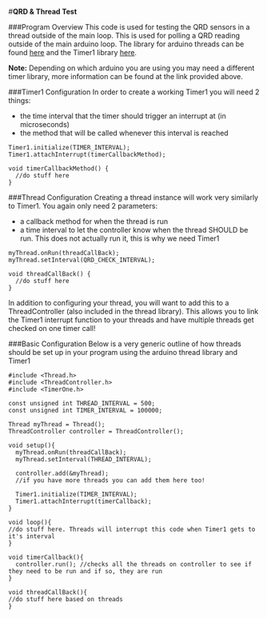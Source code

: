 #**QRD & Thread Test**

###Program Overview
This code is used for testing the QRD sensors in a thread outside of the main loop. This is used for polling a QRD reading outside of the main arduino loop. The library for arduino threads can be found [here](https://github.com/ivanseidel/ArduinoThread) and the Timer1 library [here](http://playground.arduino.cc/Code/Timer1). 

**Note:** Depending on which arduino you are using you may need a different timer library, more information can be found at the link provided above.

###Timer1 Configuration
In order to create a working Timer1 you will need 2 things:
- the time interval that the timer should trigger an interrupt at (in microseconds)
- the method that will be called whenever this interval is reached
```
Timer1.initialize(TIMER_INTERVAL);
Timer1.attachInterrupt(timerCallbackMethod);

void timerCallbackMethod() {
  //do stuff here
}
```

###Thread Configuration
Creating a thread instance will work very similarly to Timer1. You again only need 2 parameters:
- a callback method for when the thread is run
- a time interval to let the controller know when the thread SHOULD be run. This does not actually run it, this is why we need Timer1
```
myThread.onRun(threadCallBack);
myThread.setInterval(QRD_CHECK_INTERVAL);

void threadCallBack() {
  //do stuff here
}
```
In addition to configuring your thread, you will want to add this to a ThreadController (also included in the thread library). This allows you to link the Timer1 interrupt function to your threads and have multiple threads get checked on one timer call!

###Basic Configuration
Below is a very generic outline of how threads should be set up in your program using the arduino thread library and Timer1
```
#include <Thread.h>
#include <ThreadController.h>
#include <TimerOne.h>

const unsigned int THREAD_INTERVAL = 500;
const unsigned int TIMER_INTERVAL = 100000;

Thread myThread = Thread();
ThreadController controller = ThreadController();

void setup(){
  myThread.onRun(threadCallBack);
  myThread.setInterval(THREAD_INTERVAL);
  
  controller.add(&myThread);
  //if you have more threads you can add them here too!
  
  Timer1.initialize(TIMER_INTERVAL);
  Timer1.attachInterrupt(timerCallback);
}

void loop(){
//do stuff here. Threads will interrupt this code when Timer1 gets to it's interval
}

void timerCallback(){
  controller.run(); //checks all the threads on controller to see if they need to be run and if so, they are run
}

void threadCallBack(){
//do stuff here based on threads
}
```